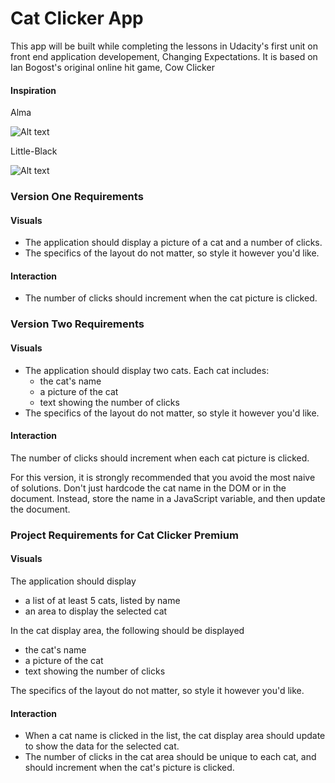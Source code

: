 # Cat Clicker App

This app will be built while completing the lessons in Udacity's first unit on front end application developement, Changing Expectations. It is based on Ian Bogost's original online hit game, Cow Clicker

#### Inspiration

Alma

![Alt text](https://res.cloudinary.com/da6db8qdd/image/upload/v1534442275/cat-clicker/Alma-in-a-basket.jpg)

Little-Black

![Alt text](https://res.cloudinary.com/da6db8qdd/image/upload/v1534442275/cat-clicker/Little-Black.jpg)


### Version One Requirements

#### Visuals

- The application should display a picture of a cat and a number of clicks.
- The specifics of the layout do not matter, so style it however you'd like.

#### Interaction

- The number of clicks should increment when the cat picture is clicked.


### Version Two Requirements

#### Visuals
- The application should display two cats. Each cat includes:
	- the cat's name
	- a picture of the cat
	- text showing the number of clicks
- The specifics of the layout do not matter, so style it however you'd like.

#### Interaction
The number of clicks should increment when each cat picture is clicked.

For this version, it is strongly recommended that you avoid the most naive of solutions. Don't just hardcode the cat name in the DOM or in the document. Instead, store the name in a JavaScript variable, and then update the document.


### Project Requirements for Cat Clicker Premium

#### Visuals
The application should display
- a list of at least 5 cats, listed by name
- an area to display the selected cat

In the cat display area, the following should be displayed
- the cat's name
- a picture of the cat
- text showing the number of clicks

The specifics of the layout do not matter, so style it however you'd like.

#### Interaction
- When a cat name is clicked in the list, the cat display area should update to show the data for the selected cat.
- The number of clicks in the cat area should be unique to each cat, and should increment when the cat's picture is clicked.